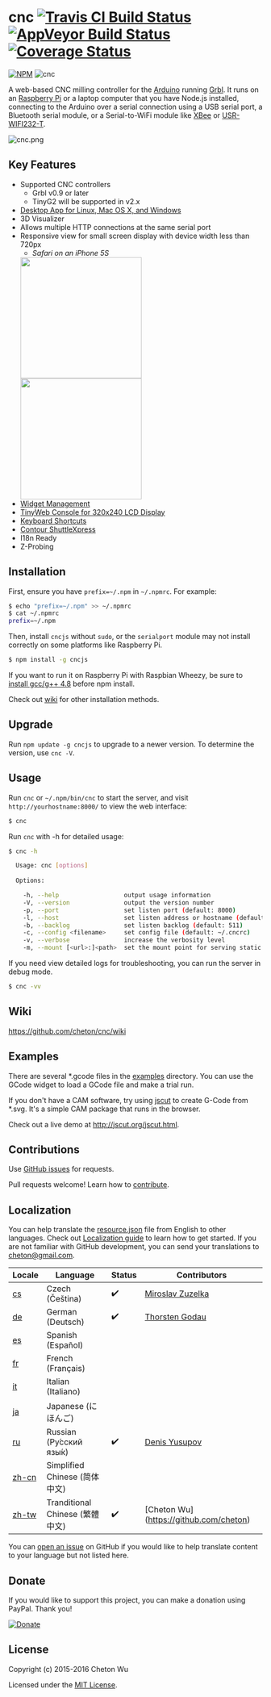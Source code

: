# cnc [![Travis CI Build Status](https://travis-ci.org/cheton/cnc.svg)](https://travis-ci.org/cheton/cnc) [![AppVeyor Build Status](https://ci.appveyor.com/api/projects/status/bf64c0brafpp4ucg?svg=true)](https://ci.appveyor.com/project/cheton/cnc) [![Coverage Status](https://coveralls.io/repos/github/cheton/cnc/badge.svg?branch=master)](https://coveralls.io/github/cheton/cnc?branch=master)

[![NPM](https://nodei.co/npm/cncjs.png?downloads=true&stars=true)](https://nodei.co/npm/cncjs/)
![cnc](https://raw.githubusercontent.com/cheton/cnc/master/media/banner.png)

A web-based CNC milling controller for the [Arduino](https://www.arduino.cc/) running [Grbl](https://github.com/grbl/grbl). It runs on an [Raspberry Pi](https://www.raspberrypi.org/) or a laptop computer that you have Node.js installed, connecting to the Arduino over a serial connection using a USB serial port, a Bluetooth serial module, or a  Serial-to-WiFi module like [XBee](https://www.arduino.cc/en/Guide/ArduinoWirelessShieldS2) or [USR-WIFI232-T](https://gist.github.com/ajfisher/1fdbcbbf96b7f2ba73cd).

![cnc.png](https://raw.githubusercontent.com/cheton/cnc/master/media/cnc.png)


## Key Features
* Supported CNC controllers
  * Grbl v0.9 or later
  * TinyG2 will be supported in v2.x
* [Desktop App for Linux, Mac OS X, and Windows](https://github.com/cheton/cnc/wiki/Desktop-App)
* 3D Visualizer
* Allows multiple HTTP connections at the same serial port
* Responsive view for small screen display with device width less than 720px
  - <i>Safari on an iPhone 5S</i><br>
  <img src="https://cloud.githubusercontent.com/assets/447801/15633749/b817cd4a-25e7-11e6-9beb-600c65ea1324.PNG" width="240" />
  <img src="https://cloud.githubusercontent.com/assets/447801/15633750/b819b5f6-25e7-11e6-8bfe-d3e6247e443b.PNG" width="240" />
* [Widget Management](https://github.com/cheton/cnc/wiki/User-Guide#widget-management)
* [TinyWeb Console for 320x240 LCD Display](https://github.com/cheton/cnc/wiki/User-Guide#tinyweb-console-for-320x240-lcd-display)
* [Keyboard Shortcuts](https://github.com/cheton/cnc/wiki/User-Guide#keyboard-shortcuts)
* [Contour ShuttleXpress](https://github.com/cheton/cnc/wiki/User-Guide#contour-shuttlexpress)
* I18n Ready
* Z-Probing

## Installation
First, ensure you have `prefix=~/.npm` in  `~/.npmrc`. For example:
```bash
$ echo "prefix=~/.npm" >> ~/.npmrc
$ cat ~/.npmrc
prefix=~/.npm
```

Then, install `cncjs` without `sudo`, or the `serialport` module may not install correctly on some platforms like Raspberry Pi.
```bash
$ npm install -g cncjs
```

If you want to run it on Raspberry Pi with Raspbian Wheezy, be sure to [install gcc/g++ 4.8](https://somewideopenspace.wordpress.com/2014/02/28/gcc-4-8-on-raspberry-pi-wheezy/) before npm install.

Check out [wiki](https://github.com/cheton/cnc/wiki/Installation) for other installation methods.

## Upgrade
Run `npm update -g cncjs` to upgrade to a newer version. To determine the version, use `cnc -V`.

## Usage
Run `cnc` or `~/.npm/bin/cnc` to start the server, and visit `http://yourhostname:8000/` to view the web interface:
```bash
$ cnc
```

Run `cnc` with -h for detailed usage:
```bash
$ cnc -h

  Usage: cnc [options]
  
  Options:

    -h, --help                  output usage information
    -V, --version               output the version number
    -p, --port                  set listen port (default: 8000)
    -l, --host                  set listen address or hostname (default: 0.0.0.0)
    -b, --backlog               set listen backlog (default: 511)
    -c, --config <filename>     set config file (default: ~/.cncrc)
    -v, --verbose               increase the verbosity level
    -m, --mount [<url>:]<path>  set the mount point for serving static files (default: /static:static)
```

If you need view detailed logs for troubleshooting, you can run the server in debug mode.
```bash
$ cnc -vv
```

## Wiki
https://github.com/cheton/cnc/wiki

## Examples
There are several *.gcode files in the [examples](https://github.com/cheton/cnc/tree/master/examples) directory. You can use the GCode widget to load a GCode file and make a trial run.

If you don't have a CAM software, try using [jscut](http://jscut.org/) to create G-Code from *.svg. It's a simple CAM package that runs in the browser.

Check out a live demo at http://jscut.org/jscut.html.

## Contributions

Use [GitHub issues](https://github.com/cheton/cnc/issues) for requests.

Pull requests welcome! Learn how to [contribute](CONTRIBUTING.md).

## Localization

You can help translate the [resource.json](https://github.com/cheton/cnc/tree/master/src/web/i18n/en/resource.json) file from English to other languages. Check out [Localization guide](https://github.com/cheton/cnc/blob/master/CONTRIBUTING.md#localization) to learn how to get started. If you are not familiar with GitHub development, you can send your translations to cheton@gmail.com.

Locale | Language | Status | Contributors 
------ | -------- | ------ | ------------
[cs](https://github.com/cheton/cnc/tree/master/src/web/i18n/cs/resource.json)       | Czech (Čeština) | :heavy_check_mark: | [Miroslav Zuzelka](https://github.com/dronecz)
[de](https://github.com/cheton/cnc/tree/master/src/web/i18n/de/resource.json)       | German (Deutsch) | :heavy_check_mark: | [Thorsten Godau](https://github.com/dl9sec)
[es](https://github.com/cheton/cnc/tree/master/src/web/i18n/es/resource.json)       | Spanish (Español) | |
[fr](https://github.com/cheton/cnc/tree/master/src/web/i18n/fr/resource.json)       | French (Français) | |
[it](https://github.com/cheton/cnc/tree/master/src/web/i18n/it/resource.json)       | Italian (Italiano) | |
[ja](https://github.com/cheton/cnc/tree/master/src/web/i18n/ja/resource.json)       | Japanese (にほんご) | |
[ru](https://github.com/cheton/cnc/tree/master/src/web/i18n/ru/resource.json)       | Russian (Ру́сский язы́к) | :heavy_check_mark: | [Denis Yusupov](https://github.com/minithc)
[zh-cn](https://github.com/cheton/cnc/tree/master/src/web/i18n/zh-cn/resource.json) | Simplified Chinese (简体中文) | |
[zh-tw](https://github.com/cheton/cnc/tree/master/src/web/i18n/zh-tw/resource.json) | Tranditional Chinese (繁體中文) | :heavy_check_mark: | [Cheton Wu] (https://github.com/cheton)

You can [open an issue](https://github.com/cheton/cnc/issues) on GitHub if you would like to help translate content to your language but not listed here.

## Donate

If you would like to support this project, you can make a donation using PayPal. Thank you!

[![Donate](https://www.paypalobjects.com/en_US/i/btn/btn_donateCC_LG.gif)](https://www.paypal.com/cgi-bin/webscr?cmd=_s-xclick&hosted_button_id=38CYN33CWPBR2)

## License

Copyright (c) 2015-2016 Cheton Wu

Licensed under the [MIT License](https://raw.githubusercontent.com/cheton/cnc/master/LICENSE).
